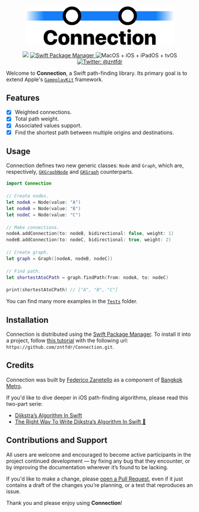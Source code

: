 <p align="center">
    <img src="logo.png" width="400" max-width="90%" alt="Connection" />
</p>

<p align="center">
    <img src="https://img.shields.io/badge/Swift-5.1-orange.svg" />
    <a href="https://swift.org/package-manager">
        <img src="https://img.shields.io/badge/swiftpm-compatible-brightgreen.svg?style=flat" alt="Swift Package Manager" />
    </a>
     <img src="https://img.shields.io/badge/platforms-macOS+iOS+iPadOS+tvOS-brightgreen.svg?style=flat" alt="MacOS + iOS + iPadOS + tvOS" />
    <a href="https://twitter.com/zntfdr">
        <img src="https://img.shields.io/badge/twitter-@zntfdr-blue.svg?style=flat" alt="Twitter: @zntfdr" />
    </a>
</p>

Welcome to **Connection**, a Swift path-finding library. Its primary goal is to extend Apple's [`GameplayKit`](https://developer.apple.com/documentation/gameplaykit) framework.

## Features

- [x] Weighted connections.
- [x] Total path weight.
- [x] Associated values support.
- [x] Find the shortest path between multiple origins and destinations.

## Usage
Connection defines two new generic classes: `Node` and `Graph`, which are, respectively, [`GKGraphNode`](https://developer.apple.com/documentation/gameplaykit/gkgraphnode) and [`GKGraph`](https://developer.apple.com/documentation/gameplaykit/gkgraph) counterparts.

```swift
import Connection

// Create nodes.
let nodeA = Node(value: "A")
let nodeB = Node(value: "B")
let nodeC = Node(value: "C")

// Make connections.
nodeA.addConnection(to: nodeB, bidirectional: false, weight: 1)
nodeB.addConnection(to: nodeC, bidirectional: true, weight: 2)

// Create graph.
let graph = Graph([nodeA, nodeB, nodeC])

// Find path.
let shortestAtoCPath = graph.findPath(from: nodeA, to: nodeC)

print(shortestAtoCPath) // ["A", "B", "C"]
```
You can find many more examples in the [`Tests`](https://github.com/zntfdr/Connection/tree/master/Tests) folder.

## Installation

Connection is distributed using the [Swift Package Manager](https://swift.org/package-manager). To install it into a project, follow [this tutorial](https://developer.apple.com/documentation/swift_packages/adding_package_dependencies_to_your_app) with the following url: `https://github.com/zntfdr/Connection.git`.

## Credits

Connection was built by [Federico Zanetello](https://twitter.com/zntfdr) as a component of [Bangkok Metro](http://yourmetro.app).

If you'd like to dive deeper in iOS path-finding algorithms, please read this two-part serie:

- [Dijkstra’s Algorithm In Swift](https://www.fivestars.blog/code/dijkstra-algorithm-swift.html#swift-time)
- [The Right Way To Write Dijkstra’s Algorithm In Swift 👾](https://www.fivestars.blog/code/dijkstra-algorithm-swift-2.html)

## Contributions and Support

All users are welcome and encouraged to become active participants in the project continued development — by fixing any bug that they encounter, or by improving the documentation wherever it’s found to be lacking.

If you'd like to make a change, please [open a Pull Request](https://github.com/zntfdr/Connection/pull/new), even if it just contains a draft of the changes you’re planning, or a test that reproduces an issue.

Thank you and please enjoy using **Connection**!